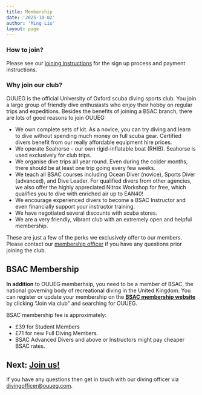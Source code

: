 ```yaml
---
title: Membership
date: '2025-10-02'
author: 'Ming Liu'
layout: page
---
```


### How to join?

Please see our [joining instructions](/membership/join) for the sign up process and payment instructions.

### Why join our club?

OUUEG is the official University of Oxford scuba diving sports club. You join a large group of friendly dive enthusiasts who enjoy their hobby on regular trips and expeditions. Besides the benefits of joining a BSAC branch, there are lots of good reasons to join OUUEG:

- We own complete sets of kit. As a novice, you can try diving and learn to dive without spending much money on full scuba gear. Certified divers benefit from our really affordable equipment hire prices.
- We operate Seahorse – our own rigid-inflatable boat (RHIB). Seahorse is used exclusively for club trips.
- We organise dive trips all year round. Even during the colder months, there should be at least one trip going every few weeks.
- We teach all BSAC courses including Ocean Diver (novice), Sports Diver (advanced), and Dive Leader. For qualified divers from other agencies, we also offer the highly appreciated Nitrox Workshop for free, which qualifies you to dive with enriched air up to EAN40!
- We encourage experienced divers to become a BSAC Instructor and even financially support your instructor training.
- We have negotiated several discounts with scuba stores.
- We are a very friendly, vibrant club with an extremely open and helpful membership.

These are just a few of the perks we exclusively offer to our members. Please contact our [membership officer](mailto:membership@ouueg.com) if you have any questions prior joining the club.
## BSAC Membership

**In addition** to OUUEG memberhsip, you need to be a member of BSAC, the
national governing body of recreational diving in the United Kingdom. You can
register or update your membership on the [**BSAC membership website**](https://www.bsac.com/membership/rejoin-bsac-today/) by clicking “Join via club” and
searching for OUUEG.

BSAC membership fee is approximately:

- £39 for Student Members
- £71 for new Full Diving Members.
- BSAC Advanced Divers and above or Instructors might pay cheaper BSAC rates.

## Next: [Join us!](/membership/join/)

If you have any questions then get in touch with our diving officer via [divingofficer@ouueg.com](mailto:divingofficer@ouueg.com).
